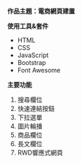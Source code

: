 **作品主題：電商網頁建置**

**使用工具&套件**

- HTML
- CSS
- JavaScript
- Bootstrap
- Font Awesome

**主要功能**

1. 搜尋欄位
1. 快速連結按鈕
1. 下拉選單
1. 圖片輪播
1. 商品欄位
1. 長文欄位
1. RWD響應式網頁

